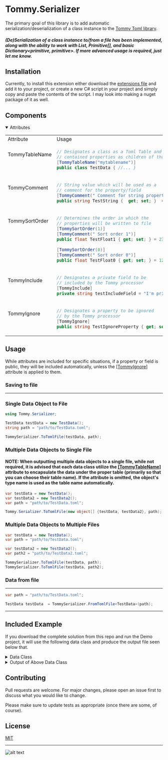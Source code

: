 
# Tommy.Serializer

The primary goal of this library is to add automatic serialization/deserialization of a class instance to the [Tommy Toml library](https://github.com/dezhidki/Tommy).

##### (De)Serialization of a class instance to/from a file has been implemented, along with the ability to work with List<primitive>, Primitive[], and basic Dictionary<primitive, primitive>. If more advanced usage is required, just let me know.


## Installation

Currently, to install this extension either download the [extensions file](https://github.com/instance-id/Tommy.Serializer/blob/main/Tommy.Serializer/TommySerializer.cs)
and add it to your project, or create a new C# script in your project and simply copy and paste the contents of the script.
I may look into making a nuget package of it as well.
## Components

 <details open>
<summary>Attributes</summary>

<table>
<!-- ---------------------------------------------- -->
<tr>
<td> Attribute </td> <td> Usage </td> <td> Result </td>
</tr>
<tr>
<a name="tommytablename"></a>
<td valign="top" style="padding-top: 25px"> TommyTableName   </td>
<td valign="top">

```c#
// Designates a class as a Toml Table and applies all 
// contained properties as children of that table
[TommyTableName("mytablename")]
public class TestData { //... }
```

</td>
<td valign="top">

```toml
[mytablename]


  
```

</td>
</tr>
<!-- ---------------------------------------------- -->
<tr>
<a name="tommycomment"></a>
<td valign="top" style="padding-top: 25px"> TommyComment </td>
<td valign="top">

```c#
// String value which will be used as a 
// comment for the property/field
[TommyComment(" Comment for string property")]  
public string TestString {  get; set; }  = "Test String"
```

</td>
<td valign="top">

```toml
# Comment for string property
TestString = "Test String"
  
  
```

</td>
</tr>
<!-- ---------------------------------------------- -->
<tr>
<a name="tommysortorder"></a>
<td valign="top" style="padding-top: 25px"> TommySortOrder </td>
<td valign="top">

```c#
// Determines the order in which the 
// properties will be written to file
[TommySortOrder(1)] 
[TommyComment(" Sort order 1")]
public float TestFloat1 { get; set; } = 234.234f;

[TommySortOrder(0)] 
[TommyComment(" Sort order 0")]
public float TestFloat0 { get; set; } = 123.123f;
```

</td>
<td valign="top">

```toml
# Sort order 0
TestFloat0 = 123.123

# Sort order 1
TestFloat1 = 234.234


  
  
```

</td>
</tr>
<!-- ---------------------------------------------- -->
<tr>
<a name="tommyinclude"></a>
<td valign="top" style="padding-top: 25px"> TommyInclude </td>
<td valign="top">

```c#
// Designates a private field to be 
// included by the Tommy processor
[TommyInclude]
private string testIncludeField = "I'm private, so what?";
```

</td>
<td valign="top">

```toml
testIncludeField = "I'm private, so what?"

  
  
```

</td>
</tr>
<!-- ---------------------------------------------- -->
<tr>
<a name="tommyignore"></a>
<td valign="top" style="padding-top: 25px"> TommyIgnore </td>
<td valign="top">

```c#
// Designates a property to be ignored 
// by the Tommy processor
[TommyIgnore]
public string TestIgnoreProperty { get; set; }
```

</td>
<td valign="top">

```toml
 

  
  
```

</td>
</tr>
</table>

</details>

## Usage

While attributes are included for specific situations, if a property or field is public, they will be included automatically, unless the [\[TommyIgnore\]](#tommyignore) attribute is applied to them.

### Saving to file

---

### Single Data Object to File
```c#
using Tommy.Serializer;

TestData testData = new TestData();
string path = "path/to/TestData.toml";

TommySerializer.ToTomlFile(testData, path);
```

### Multiple Data Objects to Single File
#### NOTE: When outputting multiple data objects to a single file, while not required, it is advised that each data class utilize the [\[TommyTableName\]](#tommytablename) attribute to encapsulate the data under the proper table (primarily so that you can choose their table name). If the attribute is omitted, the object's type name is used as the table name automatically.

```c#
var testData = new TestData();
var testData2 = new TestData2();
var path = "path/to/TestData.toml";

Tommy.Serializer.ToTomlFile(new object[] {testData, testData2}, path);
```

### Multiple Data Objects to Multiple Files

```c#
var testData = new TestData();
var path = "path/to/TestData.toml";

var testData2 = new TestData2();
var path2 = "path/to/TestData2.toml";

TommySerializer.ToTomlFile(testData, path);
TommySerializer.ToTomlFile(testData, path2);
```

### Data from file

---

```c#
var path = "path/to/TestData.toml";

TestData testData  = TommySerializer.FromTomlFile<TestData>(path);
```

---

## Included Example

If you download the complete solution from this repo and run the Demo project, it will use the following data class and produce the output file seen below that.

<details>
<summary>Data Class</summary>

```c#
[TommyTableName("tablename")]
public class TestData
{
    [TommyInclude]
    private string TestIncludeProperty { get; set; } = "I should show up in the created file even when private";

    [TommyInclude]
    [TommySortOrder(4)]
    [TommyComment(@" Comment for private field
     This item should appear fifth as it's sort order is : 4")]
    private string testIncludePrivateField = "I should be included even when private";

    [TommyInclude]
    [TommySortOrder(3)]
    [TommyComment(@" Comment for public field
     This item should appear fourth as it's sort order is : 3")]
    public string TestIncludePublicField = "Public string Data";

    [TommyIgnore]
    public string TestIgnoreProperty { get; set; } = "I should not show up in the created file";

    [TommyComment(" Comment for date property")]
    public DateTime TestDateComment { get; set; } = DateTime.Now;

    [TommyComment(" Comment for string property\n Testing second line comment\n" +
                  "This and subsequent items should appear after the sorted properties")]
    public string TestStringComment { get; set; } = "Test String";

    [TommyComment(@" This item should be a blank string : Testing null value")]
    public string TestNullString { get; set; }

    [TommyComment(@" Comment testing multiline verbatim strings #1
     Comment testing multiline verbatim strings #2
     Comment testing multiline verbatim strings #3")]
    public string TestComment { get; set; } = "Test String";

    [TommyComment(" Comment for bool property")]
    public bool TestBoolComment { get; set; } = true;
    public bool TestBool { get; set; }

    [TommyComment(" Comment for int property")]
    public int TestIntComment { get; set; } = 1;
    public int TestInt { get; set; } = 1;

    [TommySortOrder(1)]
    [TommyComment(@" Comment for ulong property  
     This item should appear second as it's sort order is : 1")]
    public ulong TestUlongComment { get; set; } = 444543646457048001;
    public ulong TestUlong { get; set; } = 444543646457048001;

    [TommySortOrder(2)]
    [TommyComment(@" Comment for float property 
     This item should appear third as it's sort order is : 2")]
    public float TestFloatComment { get; set; } = 123.123f;
    public float TestFloat { get; set; } = 123.123f;

    [TommyComment(" Comment for double property")]
    public double TestDoubleComment { get; set; } = 1234.123;
    public double TestDouble { get; set; } = 1234.123;

    [TommyComment(" Comment for decimal property")]
    public decimal TestDecimalComment { get; set; } = new decimal(0.11);
    public decimal TestDecimal { get; set; } = new decimal(0.11);

    [TommyComment(" Comment for IntArray property")]
    public int[] TestIntArrayComment { get; set; } = new[] {1, 2, 3, 4};

    [TommySortOrder(0)]
    [TommyComment(@" This item should appear first as it's sort order is : 0")]
    public int[] TestIntArray { get; set; } = new[] {1, 2, 3, 4};

    [TommyComment(@" Comment for List<string> property")]
    public List<string> TestStringListComment { get; set; } = new List<string> {"string1", "string2", "string3"};
    public List<string> TestStringList { get; set; } = new List<string> {"string1", "string2", "string3"};

    [TommyComment(@" Comment for ulong array property")]
    public ulong[] TestULongArray { get; set; } = new ulong[] {448543646457048001, 448543646457048002, 448543646457048003};

    [TommyComment(@" Comment for List<ulong> property")]
    public List<ulong> TestULongList { get; set; } = new List<ulong> {448543646457048001, 448543646457048002, 448543646457048003};

    [TommyComment(" Comment for Dictionary<K,V> property")]
    public Dictionary<string, string> TestDictionaryComment { get; set; } =
        new Dictionary<string, string>{{"string1Key", "string1Value"}, {"string2Key", "string2Value"}};

}
```

</details>


<details>
<summary>Output of Above Data Class</summary>

```toml
[tablename]
# This item should appear first as it's sort order is : 0
TestIntArray = [ 1, 2, 3, 4 ]

# Comment for ulong property
# This item should appear second as it's sort order is : 1
TestUlongComment = 444543646457048001

# Comment for float property
# This item should appear third as it's sort order is : 2
TestFloatComment = 123.123

# Comment for public field
# This item should appear fourth as it's sort order is : 3
TestIncludePublicField = "Public string Data"

# Comment for private field
# This item should appear fifth as it's sort order is : 4
testIncludePrivateField = "I should be included even when private"

TestIncludeProperty = "I should show up in the created file even when private"

# Comment for date property
TestDateComment = 2020-12-13 15:06:18

# Comment for string property
# Testing second line comment
# This and subsequent items should appear after the sorted properties
TestStringComment = "Test String"

# This item should be a blank string : Testing null value
TestNullString = ""

# Comment testing multiline verbatim strings #1
# Comment testing multiline verbatim strings #2
# Comment testing multiline verbatim strings #3
TestComment = "Test String"

# Comment for bool property
TestBoolComment = true

TestBool = false

# Comment for int property
TestIntComment = 1

TestInt = 1

TestUlong = 444543646457048001

TestFloat = 123.123

# Comment for double property
TestDoubleComment = 1234.123

TestDouble = 1234.123

# Comment for decimal property
TestDecimalComment = 0.11

TestDecimal = 0.11

# Comment for IntArray property
TestIntArrayComment = [ 1, 2, 3, 4 ]

# Comment for List<string> property
TestStringListComment = [ "string1", "string2", "string3" ]

TestStringList = [ "string1", "string2", "string3" ]

# Comment for ulong array property
TestULongArray = [ 448543646457048001, 448543646457048002, 448543646457048003 ]

# Comment for List<ulong> property
TestULongList = [ 448543646457048001, 448543646457048002, 448543646457048003 ]

# Comment for Dictionary<K,V> property
[tablename.TestDictionaryComment]
DictionaryKeys = [ "string1Key", "string2Key" ]
DictionaryValues = [ "string1Value", "string2Value" ]

```

</details>

## Contributing
Pull requests are welcome. For major changes, please open an issue first to discuss what you would like to change.

Please make sure to update tests as appropriate (once there are some, of course).

## License
[MIT](https://choosealicense.com/licenses/mit/)

---
![alt text](https://i.imgur.com/cg5ow2M.png "instance.id")
